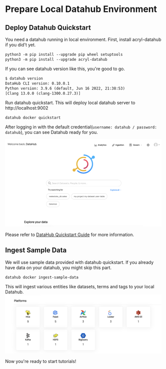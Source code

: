# Prepare Local Datahub Environment

## Deploy Datahub Quickstart 

You need a datahub running in local environment. First, install acryl-datahub if you did't yet. 
```shell
python3 -m pip install --upgrade pip wheel setuptools
python3 -m pip install --upgrade acryl-datahub
```
If you can see datahub version like this, you're good to go. 
```shell
$ datahub version
DataHub CLI version: 0.10.0.1
Python version: 3.9.6 (default, Jun 16 2022, 21:38:53)
[Clang 13.0.0 (clang-1300.0.27.3)]
```

Run datahub quickstart. This will deploy local datahub server to http://localhost:9002 
```shell
datahub docker quickstart
```
After logging in with the default credential(`username: datahub / password: datahub`), you can see Datahub ready for you. 

![datahub-main-ui](../../../imgs/tutorials/datahub-main-ui.png)

Please refer to [DataHub Quickstart Guide](https://datahubproject.io/docs/quickstart) for more information. 

## Ingest Sample Data
We will use sample data provided with datahub quickstart. 
If you already have data on your datahub, you might skip this part. 

```shell
datahub docker ingest-sample-data 
```
This will ingest various entities like datasets, terms and tags to your local Datahub.
![datahub-main-ui](../../../imgs/tutorials/sample-ingestion.png)

Now you're ready to start tutorials! 
